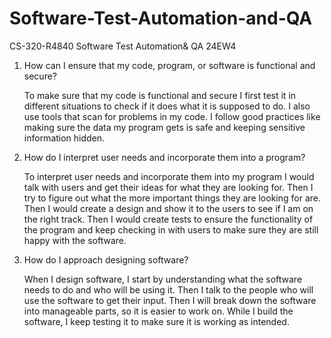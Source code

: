 # Software-Test-Automation-and-QA
CS-320-R4840 Software Test Automation&amp; QA 24EW4



1. How can I ensure that my code, program, or software is functional and secure?

    To make sure that my code is functional and secure I first test it in different situations to check if it does what it is supposed to do. I also use tools that scan for problems in my code.  I follow good practices like making sure the data my program gets is safe and keeping sensitive information hidden.

2. How do I interpret user needs and incorporate them into a program?

	To interpret user needs and incorporate them into my program I would talk with users and get their ideas for what they are looking for. Then I try to figure out what the more important things they are looking for are. Then I would create a design and show it to the users to see if I am on the right track. Then I would create tests to ensure the functionality of the program and keep checking in with users to make sure they are still happy with the software. 
   
3. How do I approach designing software?

	When I design software, I start by understanding what the software needs to do and who will be using it. Then I talk to the people who will use the software to get their input. Then I will break down the software into manageable parts, so it is easier to work on. While I build the software, I keep testing it to make sure it is working as intended.

